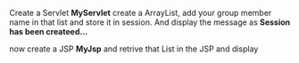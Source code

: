 Create a Servlet **MyServlet** create a ArrayList, add your group member name in that list and store it in session. And display the message as **Session has been createed...**

now create a JSP **MyJsp** and retrive that List in the JSP and display
